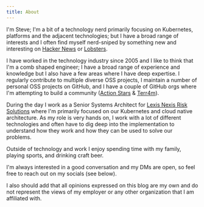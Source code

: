 ```yaml
---
title: About
---
```



I'm Steve; I'm a bit of a technology nerd primarily focusing on Kubernetes, platforms and the adjacent technologies; but I have a broad range of interests and I often find myself nerd-sniped by something new and interesting on [Hacker News](https://news.ycombinator.com/) or [Lobsters](https://lobste.rs/).

I have worked in the technology industry since 2005 and I like to think that I'm a comb shaped engineer; I have a broad range of experience and knowledge but I also have a few areas where I have deep expertise. I regularly contribute to multiple diverse OSS projects, I maintain a number of personal OSS projects on GitHub, and I have a couple of GitHub orgs where I'm attempting to build a community ([Action Stars](https://github.com/action-stars) & [Terr4m](https://github.com/terr4m)).

During the day I work as a Senior Systems Architect for [Lexis Nexis Risk Solutions](https://risk.lexisnexis.com/) where I'm primarily focused on our Kubernetes and cloud native architecture. As my role is very hands on, I work with a lot of different technologies and often have to dig deep into the implementation to understand how they work and how they can be used to solve our problems.

Outside of technology and work I enjoy spending time with my family, playing sports, and drinking craft beer.

I'm always interested in a good conversation and my DMs are open, so feel free to reach out on my socials (see below).

I also should add that all opinions expressed on this blog are my own and do not represent the views of my employer or any other organization that I am affiliated with.
